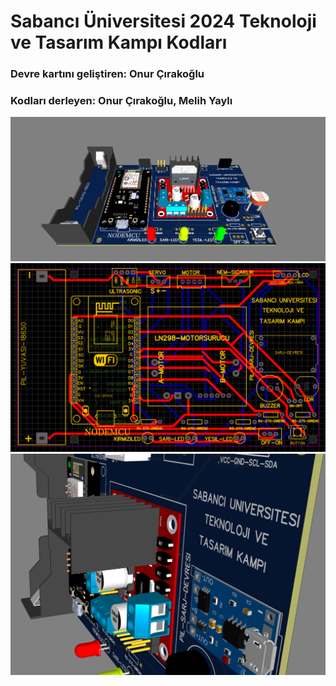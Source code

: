 # Sabancı Üniversitesi 2024 Teknoloji ve Tasarım Kampı Kodları
### Devre kartını geliştiren: Onur Çırakoğlu
### Kodları derleyen: Onur Çırakoğlu, Melih Yaylı

![PCB](https://github.com/SU-Collaboration-Space/TTK/blob/main/2024/00.devreKarti/image001.png)
![PCB](https://github.com/SU-Collaboration-Space/TTK/blob/main/2024/00.devreKarti/image002.png)
![PCB](https://github.com/SU-Collaboration-Space/TTK/blob/main/2024/00.devreKarti/image003.png)
